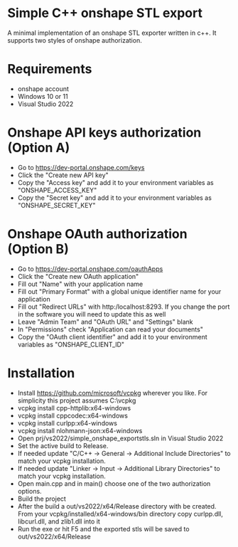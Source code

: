 
# Simple C++ onshape STL export

A minimal implementation of an onshape STL exporter written in c++. It supports two styles of onshape authorization.

# Requirements
* onshape account
* Windows 10 or 11
* Visual Studio 2022

# Onshape API keys authorization (Option A)
* Go to https://dev-portal.onshape.com/keys
* Click the "Create new API key"
* Copy the "Access key" and add it to your environment variables as "ONSHAPE_ACCESS_KEY"
* Copy the "Secret key" and add it to your environment variables as "ONSHAPE_SECRET_KEY"

# Onshape OAuth authorization (Option B)
* Go to https://dev-portal.onshape.com/oauthApps
* Click the "Create new OAuth application"
* Fill out "Name" with your application name
* Fill out "Primary Format" with a global unique identifier name for your application
* Fill out "Redirect URLs" with http:/localhost:8293. If you change the port in the software you will need to update this as well
* Leave "Admin Team" and "OAuth URL" and "Settings" blank
* In "Permissions" check "Application can read your documents"
* Copy the "OAuth client identifier" and add it to your environment variables as "ONSHAPE_CLIENT_ID"

# Installation
* Install https://github.com/microsoft/vcpkg wherever you like. For simplicity this project assumes C:\vcpkg
* vcpkg install cpp-httplib:x64-windows
* vcpkg install cppcodec:x64-windows
* vcpkg install curlpp:x64-windows
* vcpkg install nlohmann-json:x64-windows
* Open prj/vs2022/simple_onshape_exportstls.sln in Visual Studio 2022
* Set the active build to Release.
* If needed update "C/C++ -> General -> Additional Include Directories" to match your vcpkg installation.
* If needed update "Linker -> Input -> Additional Library Directories" to match your vcpkg installation.
* Open main.cpp and in main() choose one of the two authorization options.
* Build the project
* After the build a out/vs2022/x64/Release directory with be created. From your vcpkg/installed/x64-windows/bin directory copy curlpp.dll, libcurl.dll, and zlib1.dll into it
* Run the exe or hit F5 and the exported stls will be saved to out/vs2022/x64/Release

